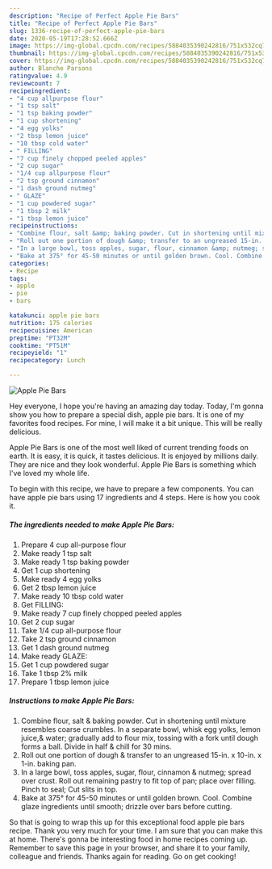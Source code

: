 ```yaml
---
description: "Recipe of Perfect Apple Pie Bars"
title: "Recipe of Perfect Apple Pie Bars"
slug: 1336-recipe-of-perfect-apple-pie-bars
date: 2020-05-19T17:28:52.666Z
image: https://img-global.cpcdn.com/recipes/5884035390242816/751x532cq70/apple-pie-bars-recipe-main-photo.jpg
thumbnail: https://img-global.cpcdn.com/recipes/5884035390242816/751x532cq70/apple-pie-bars-recipe-main-photo.jpg
cover: https://img-global.cpcdn.com/recipes/5884035390242816/751x532cq70/apple-pie-bars-recipe-main-photo.jpg
author: Blanche Parsons
ratingvalue: 4.9
reviewcount: 7
recipeingredient:
- "4 cup allpurpose flour"
- "1 tsp salt"
- "1 tsp baking powder"
- "1 cup shortening"
- "4 egg yolks"
- "2 tbsp lemon juice"
- "10 tbsp cold water"
- " FILLING"
- "7 cup finely chopped peeled apples"
- "2 cup sugar"
- "1/4 cup allpurpose flour"
- "2 tsp ground cinnamon"
- "1 dash ground nutmeg"
- " GLAZE"
- "1 cup powdered sugar"
- "1 tbsp 2 milk"
- "1 tbsp lemon juice"
recipeinstructions:
- "Combine flour, salt &amp; baking powder. Cut in shortening until mixture resembles coarse crumbles. In a separate bowl, whisk egg yolks, lemon juice,&amp; water; gradually add to flour mix, tossing with a fork until dough forms a ball. Divide in half &amp; chill for 30 mins."
- "Roll out one portion of dough &amp; transfer to an ungreased 15-in. x 10-in. x 1-in. baking pan."
- "In a large bowl, toss apples, sugar, flour, cinnamon &amp; nutmeg; spread over crust. Roll out remaining pastry to fit top of pan; place over filling. Pinch to seal; Cut slits in top."
- "Bake at 375° for 45-50 minutes or until golden brown. Cool. Combine glaze ingredients until smooth; drizzle over bars before cutting."
categories:
- Recipe
tags:
- apple
- pie
- bars

katakunci: apple pie bars 
nutrition: 175 calories
recipecuisine: American
preptime: "PT32M"
cooktime: "PT51M"
recipeyield: "1"
recipecategory: Lunch

---
```



![Apple Pie Bars](https://img-global.cpcdn.com/recipes/5884035390242816/751x532cq70/apple-pie-bars-recipe-main-photo.jpg)

Hey everyone, I hope you're having an amazing day today. Today, I'm gonna show you how to prepare a special dish, apple pie bars. It is one of my favorites food recipes. For mine, I will make it a bit unique. This will be really delicious.

Apple Pie Bars is one of the most well liked of current trending foods on earth. It is easy, it is quick, it tastes delicious. It is enjoyed by millions daily. They are nice and they look wonderful. Apple Pie Bars is something which I've loved my whole life.




To begin with this recipe, we have to prepare a few components. You can have apple pie bars using 17 ingredients and 4 steps. Here is how you cook it.

<!--inarticleads1-->

##### The ingredients needed to make Apple Pie Bars:

1. Prepare 4 cup all-purpose flour
1. Make ready 1 tsp salt
1. Make ready 1 tsp baking powder
1. Get 1 cup shortening
1. Make ready 4 egg yolks
1. Get 2 tbsp lemon juice
1. Make ready 10 tbsp cold water
1. Get  FILLING:
1. Make ready 7 cup finely chopped peeled apples
1. Get 2 cup sugar
1. Take 1/4 cup all-purpose flour
1. Take 2 tsp ground cinnamon
1. Get 1 dash ground nutmeg
1. Make ready  GLAZE:
1. Get 1 cup powdered sugar
1. Take 1 tbsp 2% milk
1. Prepare 1 tbsp lemon juice




<!--inarticleads2-->

##### Instructions to make Apple Pie Bars:

1. Combine flour, salt &amp; baking powder. Cut in shortening until mixture resembles coarse crumbles. In a separate bowl, whisk egg yolks, lemon juice,&amp; water; gradually add to flour mix, tossing with a fork until dough forms a ball. Divide in half &amp; chill for 30 mins.
1. Roll out one portion of dough &amp; transfer to an ungreased 15-in. x 10-in. x 1-in. baking pan.
1. In a large bowl, toss apples, sugar, flour, cinnamon &amp; nutmeg; spread over crust. Roll out remaining pastry to fit top of pan; place over filling. Pinch to seal; Cut slits in top.
1. Bake at 375° for 45-50 minutes or until golden brown. Cool. Combine glaze ingredients until smooth; drizzle over bars before cutting.




So that is going to wrap this up for this exceptional food apple pie bars recipe. Thank you very much for your time. I am sure that you can make this at home. There's gonna be interesting food in home recipes coming up. Remember to save this page in your browser, and share it to your family, colleague and friends. Thanks again for reading. Go on get cooking!
